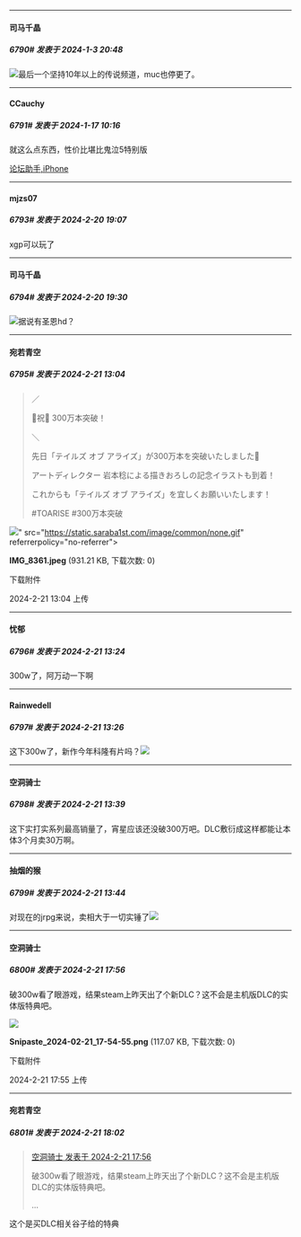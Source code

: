 
*****

####  司马千晶  
##### 6790#       发表于 2024-1-3 20:48

<img src="https://static.saraba1st.com/image/smiley/face2017/047.png" referrerpolicy="no-referrer">最后一个坚持10年以上的传说频道，muc也停更了。

*****

####  CCauchy  
##### 6791#       发表于 2024-1-17 10:16

就这么点东西，性价比堪比鬼泣5特别版

[论坛助手,iPhone](https://bbs.saraba1st.com/2b/forum.php?mod=viewthread&amp;tid=2029836)

*****

####  mjzs07  
##### 6793#       发表于 2024-2-20 19:07

xgp可以玩了


*****

####  司马千晶  
##### 6794#       发表于 2024-2-20 19:30

<img src="https://static.saraba1st.com/image/smiley/face2017/067.png" referrerpolicy="no-referrer">据说有圣恩hd？


*****

####  宛若青空  
##### 6795#       发表于 2024-2-21 13:04

<blockquote>／

🎊祝🎊 300万本突破！

＼

先日「テイルズ オブ アライズ」が300万本を突破いたしました🎉

アートディレクター 岩本稔による描きおろしの記念イラストも到着！

これからも「テイルズ オブ アライズ」を宜しくお願いいたします！

#TOARISE #300万本突破</blockquote>

<img src="https://img.saraba1st.com/forum/202402/21/130449v9qvnx9qqx33ran7.jpeg" referrerpolicy="no-referrer">" src="https://static.saraba1st.com/image/common/none.gif" referrerpolicy="no-referrer">

<strong>IMG_8361.jpeg</strong> (931.21 KB, 下载次数: 0)

下载附件

2024-2-21 13:04 上传


*****

####  忧郁  
##### 6796#       发表于 2024-2-21 13:24

300w了，阿万动一下啊

*****

####  Rainwedell  
##### 6797#       发表于 2024-2-21 13:26

这下300w了，新作今年科隆有片吗？<img src="https://static.saraba1st.com/image/smiley/face2017/086.png" referrerpolicy="no-referrer">


*****

####  空洞骑士  
##### 6798#       发表于 2024-2-21 13:39

这下实打实系列最高销量了，宵星应该还没破300万吧。DLC敷衍成这样都能让本体3个月卖30万啊。


*****

####  抽烟的猴  
##### 6799#       发表于 2024-2-21 13:44

对现在的jrpg来说，卖相大于一切实锤了<img src="https://static.saraba1st.com/image/smiley/face2017/065.png" referrerpolicy="no-referrer">


*****

####  空洞骑士  
##### 6800#       发表于 2024-2-21 17:56

破300w看了眼游戏，结果steam上昨天出了个新DLC？这不会是主机版DLC的实体版特典吧。

<img src="https://img.saraba1st.com/forum/202402/21/175525sx68e0f8d8a76fos.png" referrerpolicy="no-referrer">

<strong>Snipaste_2024-02-21_17-54-55.png</strong> (117.07 KB, 下载次数: 0)

下载附件

2024-2-21 17:55 上传


*****

####  宛若青空  
##### 6801#       发表于 2024-2-21 18:02

<blockquote><a href="httphttps://bbs.saraba1st.com/2b/forum.php?mod=redirect&amp;goto=findpost&amp;pid=64022349&amp;ptid=1860328" target="_blank">空洞骑士 发表于 2024-2-21 17:56</a>

破300w看了眼游戏，结果steam上昨天出了个新DLC？这不会是主机版DLC的实体版特典吧。

 ...</blockquote>

这个是买DLC相关谷子给的特典

